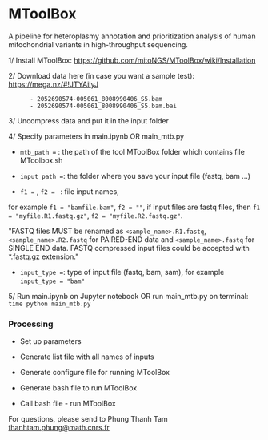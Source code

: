 # MToolBox
A pipeline for heteroplasmy annotation and prioritization analysis of human mitochondrial variants in high-throughput sequencing.

1/ Install MToolBox: https://github.com/mitoNGS/MToolBox/wiki/Installation 
  
2/ Download data here (in case you want a sample test): https://mega.nz/#!JTYAiIyJ 
          
          - 2052690574-005061_8008990406_S5.bam
          - 2052690574-005061_8008990406_S5.bam.bai
  
3/ Uncompress data and put it in the input folder
  
4/ Specify parameters in main.ipynb OR main_mtb.py

  - `mtb_path =`  : the path of the tool MToolBox folder which contains file MToolbox.sh

  - `input_path =`: the folder where you save your input file (fastq, bam ...)

  - `f1 =` , `f2 = `       : file input names, 
  
   for example `f1 = "bamfile.bam"`, `f2 = ""`, 
   if input files are fastq files, then `f1 = "myfile.R1.fastq.gz"`, `f2 = "myfile.R2.fastq.gz"`. 
   
   "FASTQ files MUST be renamed as `<sample_name>.R1.fastq`, `<sample_name>.R2.fastq` for PAIRED-END data and `<sample_name>.fastq` for SINGLE END data. FASTQ compressed input files could be accepted with *.fastq.gz extension."

  - `input_type =`: type of input file (fastq, bam, sam), for example `input_type = "bam"`
   
 5/ Run main.ipynb on Jupyter notebook
    OR run main_mtb.py on terminal: `time python main_mtb.py`

### Processing

- Set up parameters

- Generate list file with all names of inputs

- Generate configure file for running MToolBox

- Generate bash file to run MToolBox

- Call bash file - run MToolBox 


For questions, please send to Phung Thanh Tam <thanhtam.phung@math.cnrs.fr> 
